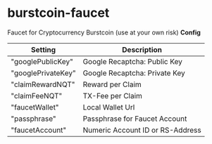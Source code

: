 # burstcoin-faucet
Faucet for Cryptocurrency Burstcoin (use at your own risk)
**Config**

| Setting | Description |
| --- | --- |
|"googlePublicKey" | Google Recaptcha: Public Key |
|"googlePrivateKey" | Google Recaptcha: Private Key |
|"claimRewardNQT" | Reward per Claim |
|"claimFeeNQT" | TX-Fee per Claim |
|"faucetWallet" |Local Wallet Url | Alternative External Wallet  |
|"passphrase" | Passphrase for Faucet Account |
|"faucetAccount" | Numeric Account ID or RS-Address |
